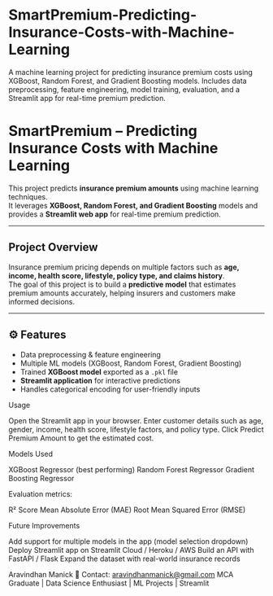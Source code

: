 # SmartPremium-Predicting-Insurance-Costs-with-Machine-Learning
A machine learning project for predicting insurance premium costs using XGBoost, Random Forest, and Gradient Boosting models. Includes data preprocessing, feature engineering, model training, evaluation, and a Streamlit app for real-time premium prediction.

# SmartPremium – Predicting Insurance Costs with Machine Learning 

This project predicts **insurance premium amounts** using machine learning techniques.  
It leverages **XGBoost, Random Forest, and Gradient Boosting** models and provides a **Streamlit web app** for real-time premium prediction.  

---

## Project Overview
Insurance premium pricing depends on multiple factors such as **age, income, health score, lifestyle, policy type, and claims history**.  
The goal of this project is to build a **predictive model** that estimates premium amounts accurately, helping insurers and customers make informed decisions.

---

## ⚙️ Features
- Data preprocessing & feature engineering
- Multiple ML models (XGBoost, Random Forest, Gradient Boosting)
- Trained **XGBoost model** exported as a `.pkl` file
- **Streamlit application** for interactive predictions
- Handles categorical encoding for user-friendly inputs

Usage

Open the Streamlit app in your browser.
Enter customer details such as age, gender, income, health score, lifestyle factors, and policy type.
Click Predict Premium Amount to get the estimated cost.

Models Used

XGBoost Regressor (best performing)
Random Forest Regressor
Gradient Boosting Regressor

Evaluation metrics:

R² Score
Mean Absolute Error (MAE)
Root Mean Squared Error (RMSE)

Future Improvements

Add support for multiple models in the app (model selection dropdown)
Deploy Streamlit app on Streamlit Cloud / Heroku / AWS
Build an API with FastAPI / Flask
Expand the dataset with real-world insurance records

Aravindhan Manick
📧 Contact: aravindhanmanick@gmail.com
MCA Graduate | Data Science Enthusiast | ML Projects | Streamlit
